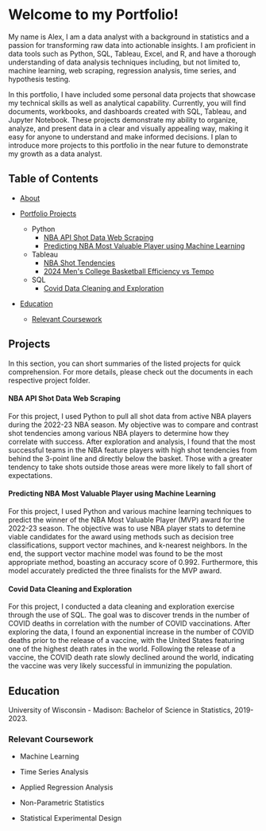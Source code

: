 # Welcome to my Portfolio!

My name is Alex, I am a data analyst with a background in statistics and a passion for transforming raw data into actionable insights. I am proficient in data tools such as Python, SQL, Tableau, Excel, and R, and have a thorough understanding of data analysis techniques including, but not limited to, machine learning, web scraping, regression analysis, time series, and hypothesis testing.

In this portfolio, I have included some personal data projects that showcase my technical skills as well as analytical capability. Currently, you will find documents, workbooks, and dashboards created with SQL, Tableau, and Jupyter Notebook. These projects demonstrate my ability to organize, analyze, and present data in a clear and visually appealing way, making it easy for anyone to understand and make informed decisions. I plan to introduce more projects to this portfolio in the near future to demonstrate my growth as a data analyst.

## Table of Contents

* [About](https://github.com/acvanderpas/Portfolio/blob/main/README.md)
  
* [Portfolio Projects](https://github.com/acvanderpas/Portfolio?tab=readme-ov-file#projects)
  
   * Python
      * [NBA API Shot Data Web Scraping](https://github.com/acvanderpas/Portfolio?tab=readme-ov-file#nba-api-shot-data-web-scraping)
      * [Predicting NBA Most Valuable Player using Machine Learning](https://github.com/acvanderpas/Portfolio?tab=readme-ov-file#predicting-nba-most-valuable-player-using-machine-learning)
   * Tableau
      * [NBA Shot Tendencies](https://public.tableau.com/app/profile/alex.vander.pas/viz/NBAShotData2022-23/Dashboard1)
      * [2024 Men's College Basketball Efficiency vs Tempo](https://github.com/acvanderpas/Portfolio?tab=readme-ov-file#covid-data-cleaning-and-exploration)
   * SQL
      * [Covid Data Cleaning and Exploration](https://github.com/acvanderpas/Portfolio?tab=readme-ov-file#covid-data-cleaning-and-exploration)

* [Education](https://github.com/acvanderpas/Portfolio?tab=readme-ov-file#education)
  * [Relevant Coursework](https://github.com/acvanderpas/Portfolio?tab=readme-ov-file#relevant-coursework)

## Projects
In this section, you can short summaries of the listed projects for quick comprehension. For more details, please check out the documents in each respective project folder.

#### NBA API Shot Data Web Scraping

For this project, I used Python to pull all shot data from active NBA players during the 2022-23 NBA season. My objective was to compare and contrast shot tendencies among various NBA players to determine how they correlate with success. After exploration and analysis, I found that the most successful teams in the NBA feature players with high shot tendencies from behind the 3-point line and directly below the basket. Those with a greater tendency to take shots outside those areas were more likely to fall short of expectations.

#### Predicting NBA Most Valuable Player using Machine Learning

For this project, I used Python and various machine learning techniques to predict the winner of the NBA Most Valuable Player (MVP) award for the 2022-23 season. The objective was to use NBA player stats to detemine viable candidates for the award using methods such as decision tree classifications, support vector machines, and k-nearest neighbors. In the end, the support vector machine model was found to be the most appropriate method, boasting an accuracy score of 0.992. Furthermore, this model accurately predicted the three finalists for the MVP award.

#### Covid Data Cleaning and Exploration
For this project, I conducted a data cleaning and exploration exercise through the use of SQL. The goal was to discover trends in the number of COVID deaths in correlation with the number of COVID vaccinations. After exploring the data, I found an exponential increase in the number of COVID deaths prior to the release of a vaccine, with the United States featuring one of the highest death rates in the world. Following the release of a vaccine, the COVID death rate slowly declined around the world, indicating the vaccine was very likely successful in immunizing the population.

## Education

University of Wisconsin - Madison: Bachelor of Science in Statistics, 2019-2023.

### Relevant Coursework

  - Machine Learning

  - Time Series Analysis

  - Applied Regression Analysis

  - Non-Parametric Statistics

  - Statistical Experimental Design
